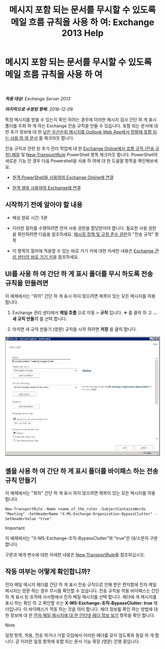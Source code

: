 ﻿---
title: '메시지 포함 되는 문서를 무시할 수 있도록 메일 흐름 규칙을 사용 하 여: Exchange 2013 Help'
TOCTitle: 메시지 포함 되는 문서를 무시할 수 있도록 메일 흐름 규칙을 사용 하 여
ms:assetid: 58e413f0-aa27-4307-bffd-4df03090a15e
ms:mtpsurl: https://technet.microsoft.com/ko-kr/library/Dn896639(v=EXCHG.150)
ms:contentKeyID: 64363186
ms.date: 05/22/2018
mtps_version: v=EXCHG.150
ms.translationtype: MT
---

# 메시지 포함 되는 문서를 무시할 수 있도록 메일 흐름 규칙을 사용 하 여

 

_**적용 대상:** Exchange Server 2013_

_**마지막으로 수정된 항목:** 2016-12-09_

특정 메시지를 받을 수 있는지 확인 하려는 경우에 이러한 메시지 검사 간단 하 게 표시 폴더를 우회 하 게 하는 Exchange 전송 규칙을 만들 수 있습니다. 포함 되는 문서에 대 한 추가 정보에 대 한 [낮은 우선순위 메시지를 Outlook Web App에서 정렬에 포함 되는 사용 하 여 문서](https://go.microsoft.com/fwlink/p/?linkid=528411) 를 체크아웃 합니다.

전송 규칙과 관련 된 추가 관리 작업에 대 한 [Exchange Online에서 흐름 규칙 (전송 규칙) 메일](https://technet.microsoft.com/ko-kr/library/jj919238\(v=exchg.150\)) 및 [New-TransportRule](https://technet.microsoft.com/ko-kr/library/bb125138\(v=exchg.150\)) PowerShell 항목 체크아웃 합니다. PowerShell의 새로운 기능 인 경우 다음 Powershell을 사용 하 여에 대 한 도움말 항목을 확인해보세요.

  - [원격 PowerShell을 사용하여 Exchange Online에 연결](https://technet.microsoft.com/ko-kr/library/jj984289\(v=exchg.150\))

  - [원격 셸을 사용하여 Exchange에 연결](https://technet.microsoft.com/ko-kr/library/dd335083\(v=exchg.150\))

## 시작하기 전에 알아야 할 내용

  - 예상 완료 시간: 5분

  - 이러한 절차를 수행하려면 먼저 사용 권한을 할당받아야 합니다. 필요한 사용 권한을 확인하려면 다음을 참조하세요. [메시징 정책 및 규정 준수 권한](messaging-policy-and-compliance-permissions-exchange-2013-help.md)의 "전송 규칙" 항목

  - 이 항목의 절차에 적용할 수 있는 바로 가기 키에 대한 자세한 내용은 [Exchange 관리 센터의 바로 가기 키](keyboard-shortcuts-in-the-exchange-admin-center-exchange-online-protection-help.md)을 참조하세요.

## UI를 사용 하 여 간단 하 게 표시 폴더를 무시 하도록 전송 규칙을 만들려면

이 예제에서는 "회의" 간단 하 게 표시 하지 않으려면 제목이 있는 모든 메시지를 허용 합니다.

1.  Exchange 관리 센터에서 **메일 흐름** 으로 이동 \> **규칙** 입니다. ![아이콘 추가](images/JJ218640.c1e75329-d6d7-4073-a27d-498590bbb558(EXCHG.150).gif "아이콘 추가") 를 클릭 하 고 **... 새 규칙 만들기** 를 선택 합니다.

2.  마치면 새 규칙 만들기 (영문) 규칙을 시작 하려면 **저장** 을 클릭 합니다.

![아트 예제: 제목에 모임이 포함되어 있으면 낮은 우선 순위 메일 바이패스](images/Dn896639.75957aa4-4b2a-4142-92ff-07f8ccc64d82(EXCHG.150).png "아트 예제: 제목에 모임이 포함되어 있으면 낮은 우선 순위 메일 바이패스")

## 셸을 사용 하 여 간단 하 게 표시 폴더를 바이패스 하는 전송 규칙 만들기

이 예제에서는 "회의" 간단 하 게 표시 하지 않으려면 제목이 있는 모든 메시지를 허용 합니다.

    New-TransportRule -Name <name_of_the_rule> -SubjectContainsWords "Meeting" -SetHeaderName "X-MS-Exchange-Organization-BypassClutter" -SetHeaderValue "true"


> [!IMPORTANT]
> 이 예제에서는 "X-MS-Exchange-조직-BypassClutter"와 "true"은 대/소문자 구분 합니다.



구문과 매개 변수에 대한 자세한 내용은 [New-TransportRule](https://technet.microsoft.com/ko-kr/library/bb125138\(v=exchg.150\))를 참조하십시오.

## 작동 여부는 어떻게 확인합니까?

전자 메일 메시지 헤더를 간단 하 게 표시 전송 규칙으로 인해 받은 편지함에 전자 메일 메시지는 방문 하는 경우 무시를 확인할 수 있습니다. 전송 규칙을 적용 바이패스는 간단 하 게 표시 된 조직에 사서함에서 전자 메일 메시지를 선택 합니다. 헤더에 게 메시지를 표시 하는 확인 하 고 확인할 수는 **X-MS-Exchange-조직-BypassClutter: true** 헤더입니다. 이 바이패스가 작동 하는 것을 의미 합니다. 헤더 정보를 확인 하는 방법에 대 한 정보에 대 한 [전자 메일 메시지에 대 한 인터넷 헤더 정보 보기](https://go.microsoft.com/fwlink/p/?linkid=822530) 항목을 확인 합니다.


> [!NOTE]
> 일정 항목, 허용, 전송 하거나 거절 모임에서 이러한 헤더를 갖지 않도록와 동일 하 게 합니다. 곧 이러한 일정 항목에 포함 되는 문서 기능 확장 (영문) 진행 중입니다.


